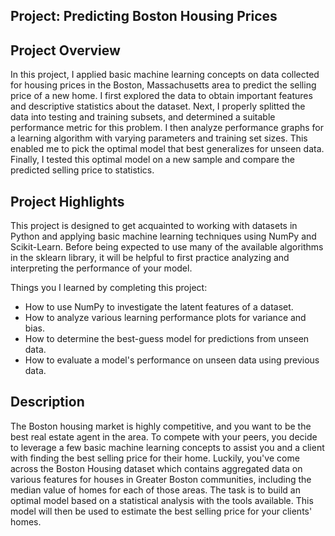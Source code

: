 ## Project: Predicting Boston Housing Prices

## Project Overview
In this project, I applied basic machine learning concepts on data collected for housing prices in the Boston, Massachusetts area to predict the selling price of a new home. I first explored the data to obtain important features and descriptive statistics about the dataset. Next, I properly splitted the data into testing and training subsets, and determined a suitable performance metric for this problem. I then analyze performance graphs for a learning algorithm with varying parameters and training set sizes. This enabled me to pick the optimal model that best generalizes for unseen data. Finally, I tested this optimal model on a new sample and compare the predicted selling price to statistics.

## Project Highlights
This project is designed to get  acquainted to working with datasets in Python and applying basic machine learning techniques using NumPy and Scikit-Learn. Before being expected to use many of the available algorithms in the sklearn library, it will be helpful to first practice analyzing and interpreting the performance of your model.

Things you I learned by completing this project:

- How to use NumPy to investigate the latent features of a dataset.
- How to analyze various learning performance plots for variance and bias.
- How to determine the best-guess model for predictions from unseen data.
- How to evaluate a model's performance on unseen data using previous data.

## Description
The Boston housing market is highly competitive, and you want to be the best real estate agent in the area. To compete with your peers, you decide to leverage a few basic machine learning concepts to assist you and a client with finding the best selling price for their home. Luckily, you\'ve come across the Boston Housing dataset which contains aggregated data on various features for houses in Greater Boston communities, including the median value of homes for each of those areas. The task is to build an optimal model based on a statistical analysis with the tools available. This model will then be used to estimate the best selling price for your clients\' homes.
